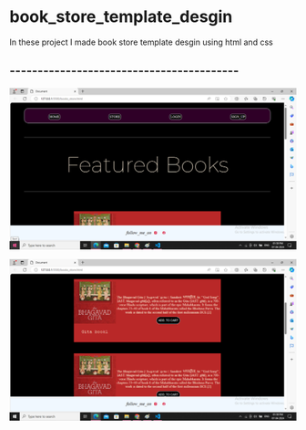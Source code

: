 # book_store_template_desgin
In these project I made book store template desgin using html and css

## ----------------------------------------- ##

![App Screenshot](https://github.com/shivanshu099/book_store_template_desgin/blob/main/book_store_Screenshot1.png)

![App Screenshot](https://github.com/shivanshu099/book_store_template_desgin/blob/main/book_store_Screenshot2.png)
